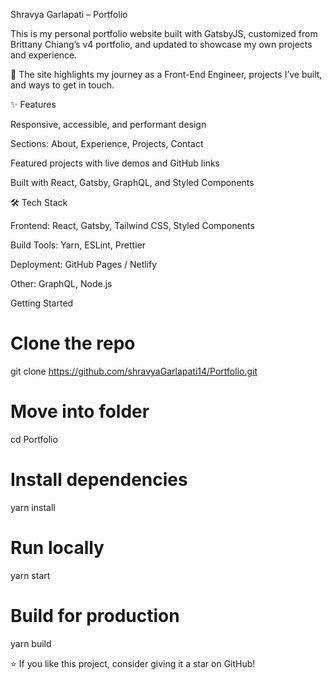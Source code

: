 Shravya Garlapati – Portfolio

This is my personal portfolio website built with GatsbyJS, customized from Brittany Chiang’s v4 portfolio, and updated to showcase my own projects and experience.

🚀 The site highlights my journey as a Front-End Engineer, projects I’ve built, and ways to get in touch.


✨ Features

Responsive, accessible, and performant design

Sections: About, Experience, Projects, Contact

Featured projects with live demos and GitHub links

Built with React, Gatsby, GraphQL, and Styled Components


🛠️ Tech Stack

Frontend: React, Gatsby, Tailwind CSS, Styled Components

Build Tools: Yarn, ESLint, Prettier

Deployment: GitHub Pages / Netlify

Other: GraphQL, Node.js

Getting Started
# Clone the repo
git clone https://github.com/shravyaGarlapati14/Portfolio.git

# Move into folder
cd Portfolio

# Install dependencies
yarn install

# Run locally
yarn start

# Build for production
yarn build

⭐️ If you like this project, consider giving it a star on GitHub!

